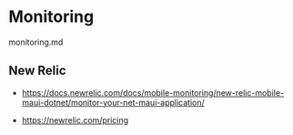 # Monitoring

monitoring.md

## New Relic

*   https://docs.newrelic.com/docs/mobile-monitoring/new-relic-mobile-maui-dotnet/monitor-your-net-maui-application/

*   https://newrelic.com/pricing
